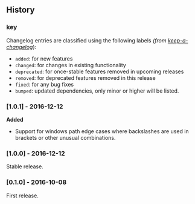 ## History

### key

Changelog entries are classified using the following labels _(from [keep-a-changelog][]_):

- `added`: for new features
- `changed`: for changes in existing functionality
- `deprecated`: for once-stable features removed in upcoming releases
- `removed`: for deprecated features removed in this release
- `fixed`: for any bug fixes
- `bumped`: updated dependencies, only minor or higher will be listed.

### [1.0.1] - 2016-12-12

**Added**

- Support for windows path edge cases where backslashes are used in brackets or other unusual combinations.

### [1.0.0] - 2016-12-12

Stable release.

### [0.1.0] - 2016-10-08

First release.

[Unreleased]: https://github.com/jonschlinkert/nanomatch/compare/0.1.0...HEAD
[0.2.0]: https://github.com/jonschlinkert/nanomatch/compare/0.1.0...0.2.0

[keep-a-changelog]: https://github.com/olivierlacan/keep-a-changelog
